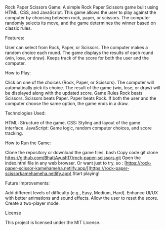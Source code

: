 Rock Paper Scissors Game:
A simple Rock Paper Scissors game built using HTML, CSS, and JavaScript. This game allows the user to play against the computer by choosing between rock, paper, or scissors. The computer randomly selects its move, and the game determines the winner based on classic rules.

Features:

User can select from Rock, Paper, or Scissors.
The computer makes a random choice each round.
The game displays the results of each round (win, lose, or draw).
Keeps track of the score for both the user and the computer.

How to Play:

Click on one of the choices (Rock, Paper, or Scissors).
The computer will automatically pick its choice.
The result of the game (win, lose, or draw) will be displayed along with the updated score.
Game Rules
Rock beats Scissors.
Scissors beats Paper.
Paper beats Rock.
If both the user and the computer choose the same option, the game ends in a draw.

Technologies Used:

HTML: Structure of the game.
CSS: Styling and layout of the game interface.
JavaScript: Game logic, random computer choices, and score tracking.

How to Run the Game:

Clone the repository or download the game files.
bash
Copy code
git clone https://github.com/BhattAyush17/rock-paper-scissors.git
Open the index.html file in any web browser.
Or want just to try, so :
[https://rock-paper-scissor-kamehameha.netlify.app/](https://rock-paper-scissorkamehameha.netlify.app)
Start playing!


Future Improvements:

Add different levels of difficulty (e.g., Easy, Medium, Hard).
Enhance UI/UX with better animations and sound effects.
Allow the user to reset the score.
Create a two-player mode.

License

This project is licensed under the MIT License.
